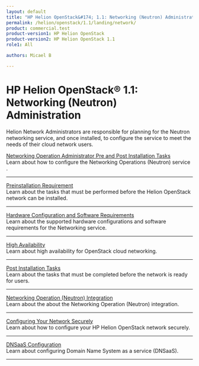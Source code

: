 ```yaml
---
layout: default
title: "HP Helion OpenStack&#174; 1.1: Networking (Neutron) Administration"
permalink: /helion/openstack/1.1/landing/network/
product: commercial.test
product-version1: HP Helion OpenStack
product-version2: HP Helion OpenStack 1.1
role1: All

authors: Micael B

---
```

<!--PUBLISHED-->

<script>

function PageRefresh {
onLoad="window.refresh"
}

PageRefresh();

</script>

<!-- <p style="font-size: small;"> <a href="/helion/openstack/1.1/3rd-party-license-agreements/">&#9664; PREV</a> | <a href="/helion/openstack/1.1/">&#9650; UP</a> | NEXT &#9654; </p> -->

# HP Helion OpenStack&#174; 1.1: Networking (Neutron) Administration

Helion Network Administrators are responsible for planning for the Neutron networking service, and once installed, to configure the service to meet the needs of their cloud network users.

[Networking Operation Administrator Pre and Post Installation Tasks](/helion/openstack/1.1/services/neutron/installation/intro/)
<br />Learn about how to configure the Networking Operations (Neutron) service .
<hr />

[Preinstallation Requirement](/helion/openstack/1.1/services/neutron/pre/installation/)
<br />Learn about the tasks that must be performed before the Helion OpenStack network can be installed.
<hr />

[Hardware Configuration and Software Requirements](/helion/openstack/1.1/services/neutron/pre/installation/hardware-software/)
<br />Learn about the supported hardware configurations and software requirements for the Networking service.
<hr />

[High Availability](/helion/openstack/1.1/services/neutron/pre/installation/high-availability/)
<br />Learn about high availability for OpenStack cloud networking.
<hr />

[Post Installation Tasks](/helion/openstack/1.1/services/neutron/post/installation/)
<br />Learn about the tasks that must be completed before the network is ready for users.
<hr />

[Networking Operation (Neutron) Integration](/helion/openstack/1.1/services/neutron/post/installation/neutron-integration/)
<br />Learn about the about the Networking Operation (Neutron) integration.
<hr />

[Configuring Your Network Securely](/helion/openstack/1.1/services/neutron/post/installation/configure-network-securely/)
<br />Learn about how to configure your HP Helion OpenStack network securely.
<hr />

[DNSaaS Configuration](/helion/openstack/1.1/services/neutron/post/installation/configure-dnsaas/)
<br />Learn about configuring Domain Name System as a service (DNSaaS).
<hr />

